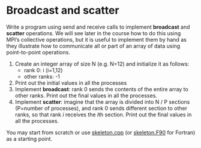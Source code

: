 <!-- Adapted from material by EPCC https://github.com/EPCCed/archer2-MPI-2020-05-14 -->

# Broadcast and scatter

Write a program using send and receive calls to implement **broadcast** and **scatter**
operations. We will see later in the course how to do this using MPI’s collective operations,
but it is useful to implement them by hand as they illustrate how to communicate all or part
of an array of data using point-to-point operations.

1. Create an integer array of size N (e.g. N=12) and initialize it as follows:
   - rank 0: i (i=1,12)
   - other ranks: -1
2. Print out the initial values in all the processes
3. Implement **broadcast**: rank 0 sends the contents of the entire array to other ranks.
   Print out the final values in all the processes.
4. Implement **scatter**: imagine that the array is divided into N / P sections (P=number of
   processes), and rank 0 sends different section to other ranks, so that rank *i* receives
   the *i*th section. Print out the final values in all the processes.


You may start from scratch or use [skeleton.cpp](c/skeleton.cpp) (or
[skeleton.F90](fortran/skeleton.F90) for Fortran) as a starting point.

